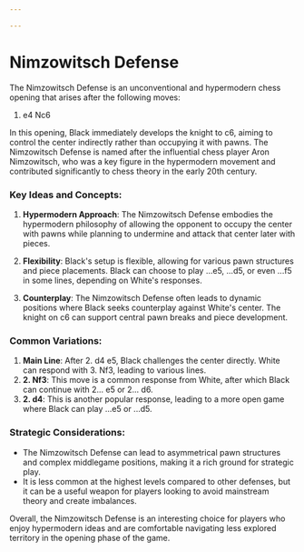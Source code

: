 ```yaml
---

---
```

# Nimzowitsch Defense

The Nimzowitsch Defense is an unconventional and hypermodern chess opening that arises after the following moves:

1. e4 Nc6

In this opening, Black immediately develops the knight to c6, aiming to control the center indirectly rather than occupying it with pawns. The Nimzowitsch Defense is named after the influential chess player Aron Nimzowitsch, who was a key figure in the hypermodern movement and contributed significantly to chess theory in the early 20th century.

### Key Ideas and Concepts:

1. **Hypermodern Approach**: The Nimzowitsch Defense embodies the hypermodern philosophy of allowing the opponent to occupy the center with pawns while planning to undermine and attack that center later with pieces.

2. **Flexibility**: Black's setup is flexible, allowing for various pawn structures and piece placements. Black can choose to play ...e5, ...d5, or even ...f5 in some lines, depending on White's responses.

3. **Counterplay**: The Nimzowitsch Defense often leads to dynamic positions where Black seeks counterplay against White's center. The knight on c6 can support central pawn breaks and piece development.

### Common Variations:

1. **Main Line**: After 2. d4 e5, Black challenges the center directly. White can respond with 3. Nf3, leading to various lines.
2. **2. Nf3**: This move is a common response from White, after which Black can continue with 2... e5 or 2... d6.
3. **2. d4**: This is another popular response, leading to a more open game where Black can play ...e5 or ...d5.

### Strategic Considerations:

- The Nimzowitsch Defense can lead to asymmetrical pawn structures and complex middlegame positions, making it a rich ground for strategic play.
- It is less common at the highest levels compared to other defenses, but it can be a useful weapon for players looking to avoid mainstream theory and create imbalances.

Overall, the Nimzowitsch Defense is an interesting choice for players who enjoy hypermodern ideas and are comfortable navigating less explored territory in the opening phase of the game.